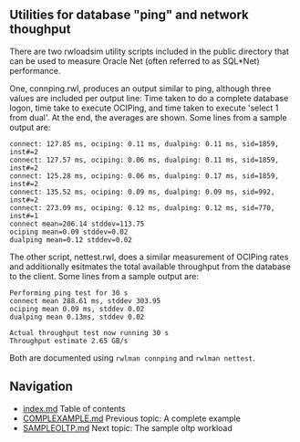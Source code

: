## Utilities for database "ping" and network thoughput

There are two rwloadsim utility scripts included in the public directory that can
be used to measure Oracle Net (often referred to as SQL\*Net) performance.

One, connping.rwl, produces an output similar to ping, although three
values are included per output line:
Time taken to do a complete database logon, time take to execute OCIPing, 
and time taken to execute 'select 1 from dual'.
At the end, the averages are shown.
Some lines from a sample output are:
```
connect: 127.85 ms, ociping: 0.11 ms, dualping: 0.11 ms, sid=1859, inst#=2
connect: 127.57 ms, ociping: 0.06 ms, dualping: 0.11 ms, sid=1859, inst#=2
connect: 125.28 ms, ociping: 0.06 ms, dualping: 0.17 ms, sid=1859, inst#=2
connect: 135.52 ms, ociping: 0.09 ms, dualping: 0.09 ms, sid=992, inst#=2
connect: 273.09 ms, ociping: 0.12 ms, dualping: 0.12 ms, sid=770, inst#=1
connect mean=206.14 stddev=113.75
ociping mean=0.09 stddev=0.02
dualping mean=0.12 stddev=0.02
```
The other script, nettest.rwl, does a similar measurement of OCIPing rates
and additionally esitmates the total available throughput from the database 
to the client.
Some lines from a sample output are:
```
Performing ping test for 30 s
connect mean 288.61 ms, stddev 303.95
ociping mean 0.09 ms, stddev 0.02
dualping mean 0.13ms, stddev 0.02

Actual throughput test now running 30 s
Throughput estimate 2.65 GB/s
```
Both are documented using ```rwlman connping``` and ```rwlman nettest```.

## Navigation
* [index.md](index.md#rwpload-simulator-users-guide) Table of contents
* [COMPLEXAMPLE.md](COMPLEXAMPLE.md) Previous topic: A complete example
* [SAMPLEOLTP.md](SAMPLEOLTP.md) Next topic: The sample oltp workload
